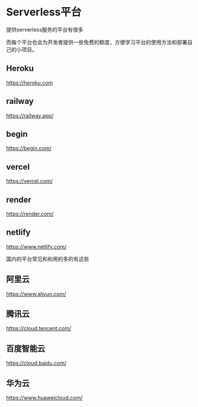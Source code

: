 # Serverless平台
提供serverless服务的平台有很多

而每个平台也会为开发者提供一些免费的额度，方便学习平台的使用方法和部署自己的小项目。

## Heroku
https://heroku.com
## railway
https://railway.app/

## begin
https://begin.com/

## vercel
https://vercel.com/

## render
https://render.com/

## netlify
https://www.netlify.com/

国内的平台常见和和用的多的有这些

## 阿里云
https://www.aliyun.com/
## 腾讯云
https://cloud.tencent.com/
## 百度智能云
https://cloud.baidu.com/

## 华为云
https://www.huaweicloud.com/